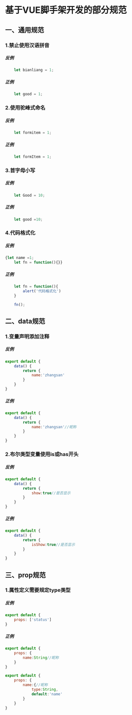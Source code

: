 # 基于VUE脚手架开发的部分规范
## 一、通用规范
### 1.禁止使用汉语拼音
##### 反例
```javascript
    let bianliang = 1;
```
##### 正例
```javascript
    let good = 1;
```
### 2.使用驼峰式命名
##### 反例
```javascript
    let formitem = 1;
```
##### 正例
```javascript
    let formItem = 1;
```
### 3.首字母小写
##### 反例
```javascript
    let Good = 10;
```
##### 正例
```javascript
    let good =10;
```
### 4.代码格式化
##### 反例
```javascript
{let name =1;
    let fn = function(){}}
```
##### 正例
```javascript
    let fn = function(){
        alert('代码格式化')
    }

    fn();
```
## 二、data规范
### 1.变量声明添加注释
##### 反例
```javascript
export default {
    data() {
        return {
            name:'zhangsan'
        }
    }
}
```
##### 正例
```javascript
export default {
    data() {
        return {
            name:'zhangsan'//昵称
        }
    }
}
```
### 2.布尔类型变量使用is或has开头
##### 反例
```javascript
export default {
    data() {
        return {
            show:true//是否显示
        }
    }
}
```
##### 正例
```javascript
export default {
    data() {
        return {
            isShow:true//是否显示
        }
    }
}
```
## 三、prop规范
### 1.属性定义需要规定type类型
##### 反例
```javascript
export default {
    props: ['status']
}
```
##### 正例
```javascript
export default {
    props: {
        name:String//昵称
    }
}
```
```javascript
export default {
    props: {
        name:{//昵称
            type:String,
            default:'name'
        }
    }
}
```

